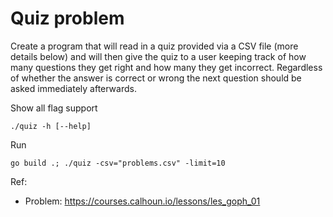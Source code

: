# Quiz problem

Create a program that will read in a quiz provided via a CSV file (more details below) and will then give the quiz to a user keeping track of how many questions they get right and how many they get incorrect. Regardless of whether the answer is correct or wrong the next question should be asked immediately afterwards.

Show all flag support
```shell
./quiz -h [--help]
```

Run
```shell
go build .; ./quiz -csv="problems.csv" -limit=10
```

Ref:
- Problem: https://courses.calhoun.io/lessons/les_goph_01
